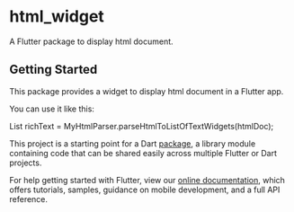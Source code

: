 # html_widget

A Flutter package to display html document.

## Getting Started

This package provides a widget to display html document in a Flutter app.

You can use it like this:

List<Widget> richText = MyHtmlParser.parseHtmlToListOfTextWidgets(htmlDoc);


This project is a starting point for a Dart
[package](https://flutter.dev/developing-packages/),
a library module containing code that can be shared easily across
multiple Flutter or Dart projects.

For help getting started with Flutter, view our 
[online documentation](https://flutter.dev/docs), which offers tutorials, 
samples, guidance on mobile development, and a full API reference.

